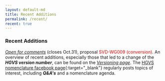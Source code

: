 ```yaml
---
layout: default-md
title: Recent Additions
permalink: /recent/
recent: true
---
```


### Recent Additions

[_Open for comments_](/bg-material/consultation/svd-wg009/) (closes Oct.31), proposal <font color="red">SVD-WG009 (conversion)</font>.
An overview of recent additions, especially those that led to a change of the _**HGVS version number**_, can be found on the [_Versioning page_](/versioning).
The [HGVS nomenclature facebook page](https://www.facebook.com/HGVSmutnomen){:target="\_blank"} regularly posts topics of interest, including _**Q&A's**_ and a nomenclature agenda.

